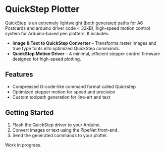# QuickStep Plotter

QuickStep is an extremely lightweight (both generated paths for A6 Postcards and arduino driver code < 32kB), high-speed motion control system for Arduino-based pen plotters. It includes:

- **Image & Text to QuickStep Converter** – Transforms raster images and true type fonts into optimized QuickStep commands.
- **QuickStep Motion Driver** – A minimal, efficient stepper control firmware designed for high-speed plotting.

## Features
- Compressed G-code-like command format called Quickstep
- Optimized stepper motion for speed and precision  
- Custom toolpath generation for line-art and text  

## Getting Started
1. Flash the QuickStep driver to your Arduino.  
2. Convert images or text using the PipeNet front-end.  
3. Send the generated commands to your plotter.  

Work in progress.

